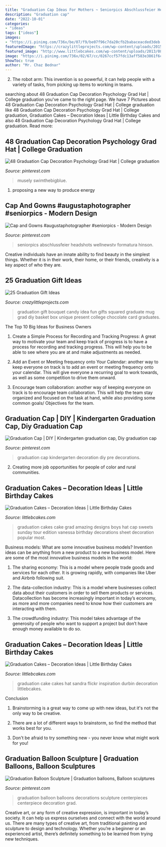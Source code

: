 ```yaml
---
title: "Graduation Cap Ideas For Mothers ~ Seniorpics Abschlussfeier Headshots Wellnewstv Formatura Hinson"
description: "Graduation cap"
date: "2022-10-01"
categories:
- "ideas"
tags: ["ideas"]
images:
- "https://i.pinimg.com/736x/be/07/f9/be07f96c7da20cfb2babaceacded3deb.jpg"
featuredImage: "https://crazylittleprojects.com/wp-content/uploads/2015/05/GradBouquets.jpg"
featured_image: "http://www.littlebcakes.com/wp-content/uploads/2013/08/Pics-of-Graduation-Cakes.jpg"
image: "https://i.pinimg.com/736x/02/67/cc/0267ccf57fdc13aff583e3861f6ca426.jpg"
ShowToc: true
author: "Mr. Chaz Bednar"
---
```



2. The robot arm: This invention is so powerful, it can help people with a variety of tasks, from picking up items to working in teams.

	

		
searching about 48 Graduation Cap Decoration Psychology Grad Hat | College graduation you've came to the right page. We have 7 Pictures about 48 Graduation Cap Decoration Psychology Grad Hat | College graduation like 48 Graduation Cap Decoration Psychology Grad Hat | College graduation, Graduation Cakes – Decoration Ideas | Little Birthday Cakes and also 48 Graduation Cap Decoration Psychology Grad Hat | College graduation. Read more:
		
    
## 48 Graduation Cap Decoration Psychology Grad Hat | College Graduation

<img loading=lazy src="https://i.pinimg.com/736x/02/67/cc/0267ccf57fdc13aff583e3861f6ca426.jpg" onerror="this.onerror=null;this.src='https://tse2.mm.bing.net/th?id=OIP.jxdkGI8M9IXHXTVVWeowSgHaJ3&amp;pid=15.1';" alt="48 Graduation Cap Decoration Psychology Grad Hat | College graduation">

_Source: pinterest.com_

>musely swimthebigblue. 

	

1. proposing a new way to produce energy 

    
## Cap And Gowns #augustaphotographer #seniorpics - Modern Design

<img loading=lazy src="https://i.pinimg.com/736x/b9/40/46/b94046966cc9cb9b5b7af2118c31cbe4.jpg" onerror="this.onerror=null;this.src='https://tse2.mm.bing.net/th?id=OIP.Z-iXTC9mc2aAiusIxARxPgHaLH&amp;pid=15.1';" alt="Cap and Gowns #augustaphotographer #seniorpics - Modern Design">

_Source: pinterest.com_

>seniorpics abschlussfeier headshots wellnewstv formatura hinson. 

	

Creative individuals have an innate ability to find beauty in the simplest things. Whether it is in their work, their home, or their friends, creativity is a key aspect of who they are.

    
## 25 Graduation Gift Ideas

<img loading=lazy src="https://crazylittleprojects.com/wp-content/uploads/2015/05/GradBouquets.jpg" onerror="this.onerror=null;this.src='https://tse4.mm.bing.net/th?id=OIP.zb6J-xLs5uJhC_oR8pWpmgHaLG&amp;pid=15.1';" alt="25 Graduation Gift Ideas">

_Source: crazylittleprojects.com_

>graduation gift bouquet candy idea fun gifts squared graduate mug grad diy basket box unique present college chocolate card graduates. 

	

The Top 10 Big Ideas for Business Owners
1. Create a Simple Process for Recording and Tracking Progress: A great way to motivate your team and keep track of progress is to have a process for recording and tracking progress. This will help you to be able to see where you are at and make adjustments as needed.
2. Add an Event or Meeting frequency onto Your Calendar: another way to keep everyone on track is to add an event or meeting frequency onto your calendar. This will give everyone a recurring goal to work towards, as well as some competition to drive them onward.

3. Encourage team collaboration: another way of keeping everyone on track is to encourage team collaboration. This will help the team stay organized and focused on the task at hand, while also providing some common goals/ Objectives for the team.


    
## Graduation Cap | DIY | Kindergarten Graduation Cap, Diy Graduation Cap

<img loading=lazy src="https://i.pinimg.com/736x/be/07/f9/be07f96c7da20cfb2babaceacded3deb.jpg" onerror="this.onerror=null;this.src='https://tse2.mm.bing.net/th?id=OIP.DZ5RA4dVKhsFrtMlztwpowHaJ3&amp;pid=15.1';" alt="Graduation Cap | DIY | Kindergarten graduation cap, Diy graduation cap">

_Source: pinterest.com_

>graduation cap kindergarten decoration diy pre decorations. 

	

2. Creating more job opportunities for people of color and rural communities. 

    
## Graduation Cakes – Decoration Ideas | Little Birthday Cakes

<img loading=lazy src="http://www.littlebcakes.com/wp-content/uploads/2013/08/Pics-of-Graduation-Cakes.jpg" onerror="this.onerror=null;this.src='https://tse4.mm.bing.net/th?id=OIP.eNpYJxXgSG5lWbQN2HqCRgHaG8&amp;pid=15.1';" alt="Graduation Cakes – Decoration Ideas | Little Birthday Cakes">

_Source: littlebcakes.com_

>graduation cakes cake grad amazing designs boys hat cap sweets sunday tour edition vanessa birthday decorations sheet decoration popular most. 

	

Business models: What are some innovative business models?
Invention ideas can be anything from a new product to a new business model. Here are some of the most innovative business models in the world:
1. The sharing economy: This is a model where people trade goods and services for each other. It is growing rapidly, with companies like Uber and Airbnb following suit.

2. The data-collection industry: This is a model where businesses collect data about their customers in order to sell them products or services. Datacollection has become increasingly important in today’s economy, as more and more companies need to know how their customers are interacting with them.

3. The crowdfunding industry: This model takes advantage of the generosity of people who want to support a project but don’t have enough money available to do so.

    
## Graduation Cakes – Decoration Ideas | Little Birthday Cakes

<img loading=lazy src="http://www.littlebcakes.com/wp-content/uploads/2013/08/Graduation-Hat-Cake.jpg" onerror="this.onerror=null;this.src='https://tse3.mm.bing.net/th?id=OIP.jgM4365AVLlNKLt9IofPbAHaJ4&amp;pid=15.1';" alt="Graduation Cakes – Decoration Ideas | Little Birthday Cakes">

_Source: littlebcakes.com_

>graduation cake cakes hat sandra flickr inspiration durbin decoration littlebcakes. 

	

Conclusion
1. Brainstorming is a great way to come up with new ideas, but it's not the only way to be creative.
2. There are a lot of different ways to brainstorm, so find the method that works best for you.

3. Don't be afraid to try something new - you never know what might work for you!

    
## Graduation Balloon Sculpture | Graduation Balloons, Balloon Sculptures

<img loading=lazy src="https://i.pinimg.com/originals/ca/c9/36/cac936d69c4f53ea3efb37161620fb0d.jpg" onerror="this.onerror=null;this.src='https://tse4.mm.bing.net/th?id=OIP.QhY-pSlY4fx6I7QYaWcPJQHaJ4&amp;pid=15.1';" alt="Graduation Balloon Sculpture | Graduation balloons, Balloon sculptures">

_Source: pinterest.com_

>graduation balloon balloons decorations sculpture centerpieces centerpiece decoration grad. 

	

Creative art, or any form of creative expression, is important in today’s society. It can help us express ourselves and connect with the world around us. There are many types of creative art, from traditional painting and sculpture to design and technology. Whether you’re a beginner or an experienced artist, there’s definitely something to be learned from trying new techniques.

